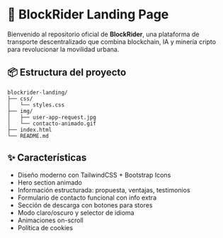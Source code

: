 # 🚗 BlockRider Landing Page

Bienvenido al repositorio oficial de **BlockRider**, una plataforma de transporte descentralizado que combina blockchain, IA y minería cripto para revolucionar la movilidad urbana.

## 📦 Estructura del proyecto

```
blockrider-landing/
├── css/
│   └── styles.css
├── img/
│   ├── user-app-request.jpg
│   └── contacto-animado.gif
├── index.html
└── README.md
```
## ✨ Características

- Diseño moderno con TailwindCSS + Bootstrap Icons
- Hero section animado
- Información estructurada: propuesta, ventajas, testimonios
- Formulario de contacto funcional con info extra
- Sección de descarga con botones para stores
- Modo claro/oscuro y selector de idioma
- Animaciones on-scroll
- Política de cookies

